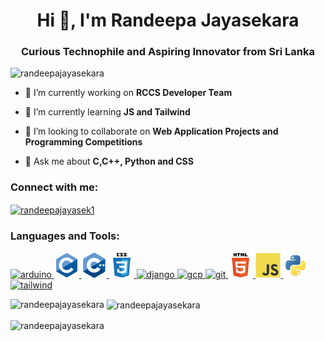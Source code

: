 <h1 align="center">Hi 👋, I'm Randeepa Jayasekara</h1>
<h3 align="center">Curious Technophile and Aspiring Innovator from Sri Lanka</h3>

<p align="left"> <img src="https://komarev.com/ghpvc/?username=randeepajayasekara&label=Profile%20views&color=0e75b6&style=flat" alt="randeepajayasekara" /> </p>

- 🔭 I’m currently working on **RCCS Developer Team**

- 🌱 I’m currently learning **JS and Tailwind**

- 👯 I’m looking to collaborate on **Web Application Projects and Programming Competitions**

- 💬 Ask me about **C,C++, Python and CSS**

<h3 align="left">Connect with me:</h3>
<p align="left">
<a href="https://www.hackerrank.com/randeepajayasek1" target="blank"><img align="center" src="https://raw.githubusercontent.com/rahuldkjain/github-profile-readme-generator/master/src/images/icons/Social/hackerrank.svg" alt="randeepajayasek1" height="30" width="40" /></a>
</p>

<h3 align="left">Languages and Tools:</h3>
<p align="left"> <a href="https://www.arduino.cc/" target="_blank" rel="noreferrer"> <img src="https://cdn.worldvectorlogo.com/logos/arduino-1.svg" alt="arduino" width="40" height="40"/> </a> <a href="https://www.cprogramming.com/" target="_blank" rel="noreferrer"> <img src="https://raw.githubusercontent.com/devicons/devicon/master/icons/c/c-original.svg" alt="c" width="40" height="40"/> </a> <a href="https://www.w3schools.com/cpp/" target="_blank" rel="noreferrer"> <img src="https://raw.githubusercontent.com/devicons/devicon/master/icons/cplusplus/cplusplus-original.svg" alt="cplusplus" width="40" height="40"/> </a> <a href="https://www.w3schools.com/css/" target="_blank" rel="noreferrer"> <img src="https://raw.githubusercontent.com/devicons/devicon/master/icons/css3/css3-original-wordmark.svg" alt="css3" width="40" height="40"/> </a> <a href="https://www.djangoproject.com/" target="_blank" rel="noreferrer"> <img src="https://cdn.worldvectorlogo.com/logos/django.svg" alt="django" width="40" height="40"/> </a> <a href="https://cloud.google.com" target="_blank" rel="noreferrer"> <img src="https://www.vectorlogo.zone/logos/google_cloud/google_cloud-icon.svg" alt="gcp" width="40" height="40"/> </a> <a href="https://git-scm.com/" target="_blank" rel="noreferrer"> <img src="https://www.vectorlogo.zone/logos/git-scm/git-scm-icon.svg" alt="git" width="40" height="40"/> </a> <a href="https://www.w3.org/html/" target="_blank" rel="noreferrer"> <img src="https://raw.githubusercontent.com/devicons/devicon/master/icons/html5/html5-original-wordmark.svg" alt="html5" width="40" height="40"/> </a> <a href="https://developer.mozilla.org/en-US/docs/Web/JavaScript" target="_blank" rel="noreferrer"> <img src="https://raw.githubusercontent.com/devicons/devicon/master/icons/javascript/javascript-original.svg" alt="javascript" width="40" height="40"/> </a> <a href="https://www.python.org" target="_blank" rel="noreferrer"> <img src="https://raw.githubusercontent.com/devicons/devicon/master/icons/python/python-original.svg" alt="python" width="40" height="40"/> </a> <a href="https://tailwindcss.com/" target="_blank" rel="noreferrer"> <img src="https://www.vectorlogo.zone/logos/tailwindcss/tailwindcss-icon.svg" alt="tailwind" width="40" height="40"/> </a> </p>

<p><img align="left" src="https://github-readme-stats.vercel.app/api/top-langs?username=randeepajayasekara&show_icons=true&locale=en&layout=compact" alt="randeepajayasekara" /></p>

<p>&nbsp;<img align="center" src="https://github-readme-stats.vercel.app/api?username=randeepajayasekara&show_icons=true&locale=en" alt="randeepajayasekara" /></p>

<p><img align="center" src="https://github-readme-streak-stats.herokuapp.com/?user=randeepajayasekara&" alt="randeepajayasekara" /></p>

<!---
randeepajayasekara/randeepajayasekara is a ✨ special ✨ repository because its `README.md` (this file) appears on your GitHub profile.
You can click the Preview link to take a look at your changes.
--->
